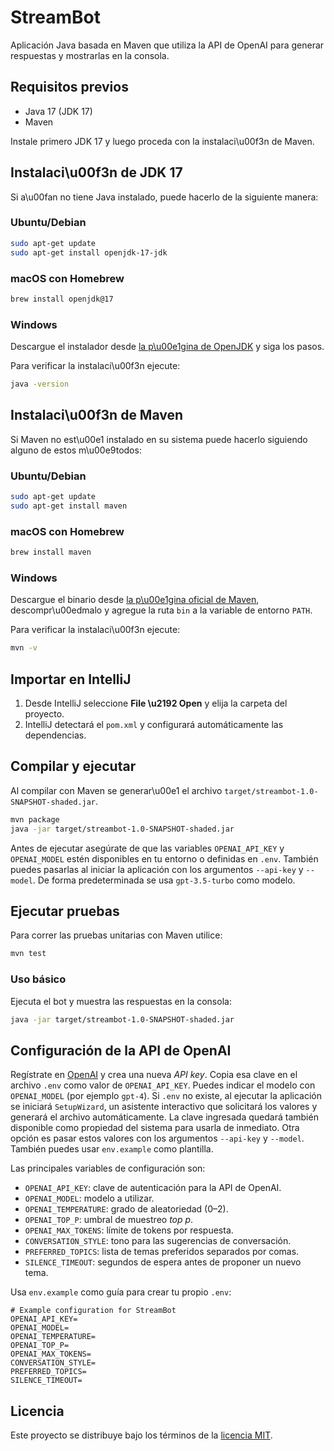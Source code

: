 # StreamBot

Aplicación Java basada en Maven que utiliza la API de OpenAI para generar respuestas y mostrarlas en la consola.

## Requisitos previos

- Java 17 (JDK 17)
- Maven

Instale primero JDK 17 y luego proceda con la instalaci\u00f3n de Maven.

## Instalaci\u00f3n de JDK 17

Si a\u00fan no tiene Java instalado, puede hacerlo de la siguiente manera:

### Ubuntu/Debian

```bash
sudo apt-get update
sudo apt-get install openjdk-17-jdk
```

### macOS con Homebrew

```bash
brew install openjdk@17
```

### Windows

Descargue el instalador desde [la p\u00e1gina de OpenJDK](https://adoptium.net) y siga los pasos.

Para verificar la instalaci\u00f3n ejecute:

```bash
java -version
```

## Instalaci\u00f3n de Maven

Si Maven no est\u00e1 instalado en su sistema puede hacerlo siguiendo alguno de estos m\u00e9todos:

### Ubuntu/Debian

```bash
sudo apt-get update
sudo apt-get install maven
```

### macOS con Homebrew

```bash
brew install maven
```

### Windows

Descargue el binario desde [la p\u00e1gina oficial de Maven](https://maven.apache.org/download.cgi), descompr\u00edmalo y agregue la ruta `bin` a la variable de entorno `PATH`.

Para verificar la instalaci\u00f3n ejecute:

```bash
mvn -v
```

## Importar en IntelliJ
1. Desde IntelliJ seleccione **File \u2192 Open** y elija la carpeta del proyecto.
2. IntelliJ detectará el `pom.xml` y configurará automáticamente las dependencias.

## Compilar y ejecutar
Al compilar con Maven se generar\u00e1 el archivo `target/streambot-1.0-SNAPSHOT-shaded.jar`.
```bash
mvn package
java -jar target/streambot-1.0-SNAPSHOT-shaded.jar
```
Antes de ejecutar asegúrate de que las variables `OPENAI_API_KEY` y `OPENAI_MODEL` estén disponibles en tu entorno o definidas en `.env`. También puedes pasarlas al iniciar la aplicación con los argumentos `--api-key` y `--model`. De forma predeterminada se usa `gpt-3.5-turbo` como modelo.

## Ejecutar pruebas
Para correr las pruebas unitarias con Maven utilice:

```bash
mvn test
```

### Uso básico

Ejecuta el bot y muestra las respuestas en la consola:

```bash
java -jar target/streambot-1.0-SNAPSHOT-shaded.jar
```


## Configuración de la API de OpenAI
Regístrate en [OpenAI](https://platform.openai.com/) y crea una nueva *API key*. Copia esa clave en el archivo `.env` como valor de `OPENAI_API_KEY`. Puedes indicar el modelo con `OPENAI_MODEL` (por ejemplo `gpt-4`). Si `.env` no existe, al ejecutar la aplicación se iniciará `SetupWizard`, un asistente interactivo que solicitará los valores y generará el archivo automáticamente. La clave ingresada quedará también disponible como propiedad del sistema para usarla de inmediato. Otra opción es pasar estos valores con los argumentos `--api-key` y `--model`. También puedes usar `env.example` como plantilla.

Las principales variables de configuración son:

- `OPENAI_API_KEY`: clave de autenticación para la API de OpenAI.
- `OPENAI_MODEL`: modelo a utilizar.
- `OPENAI_TEMPERATURE`: grado de aleatoriedad (0–2).
- `OPENAI_TOP_P`: umbral de muestreo *top p*.
- `OPENAI_MAX_TOKENS`: límite de tokens por respuesta.
- `CONVERSATION_STYLE`: tono para las sugerencias de conversación.
- `PREFERRED_TOPICS`: lista de temas preferidos separados por comas.
- `SILENCE_TIMEOUT`: segundos de espera antes de proponer un nuevo tema.

Usa `env.example` como guía para crear tu propio `.env`:

```
# Example configuration for StreamBot
OPENAI_API_KEY=
OPENAI_MODEL=
OPENAI_TEMPERATURE=
OPENAI_TOP_P=
OPENAI_MAX_TOKENS=
CONVERSATION_STYLE=
PREFERRED_TOPICS=
SILENCE_TIMEOUT=
```

## Licencia
Este proyecto se distribuye bajo los términos de la [licencia MIT](LICENSE).

